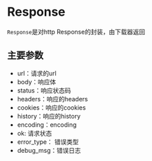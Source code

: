 # Response
`Response`是对http Response的封装，由下载器返回


## 主要参数
- url：请求的url
- body：响应体
- status：响应状态码
- headers：响应的headers
- cookies：响应的cookies
- history：响应的history
- encoding：encoding
- ok: 请求状态
- error_type： 错误类型
- debug_msg：错误日志

